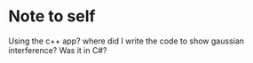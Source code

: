 # Note to self
Using the c++ app? where did I write the code to show gaussian interference? Was it in C#?